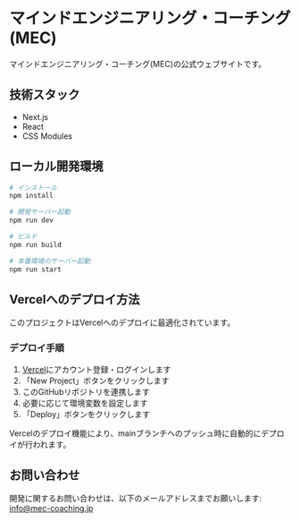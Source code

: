 # マインドエンジニアリング・コーチング (MEC)

マインドエンジニアリング・コーチング(MEC)の公式ウェブサイトです。

## 技術スタック

- Next.js
- React
- CSS Modules

## ローカル開発環境

```bash
# インストール
npm install

# 開発サーバー起動
npm run dev

# ビルド
npm run build

# 本番環境のサーバー起動
npm run start
```

## Vercelへのデプロイ方法

このプロジェクトはVercelへのデプロイに最適化されています。

### デプロイ手順

1. [Vercel](https://vercel.com)にアカウント登録・ログインします
2. 「New Project」ボタンをクリックします
3. このGitHubリポジトリを連携します
4. 必要に応じて環境変数を設定します
5. 「Deploy」ボタンをクリックします

Vercelのデプロイ機能により、mainブランチへのプッシュ時に自動的にデプロイが行われます。

## お問い合わせ

開発に関するお問い合わせは、以下のメールアドレスまでお願いします:
info@mec-coaching.jp
